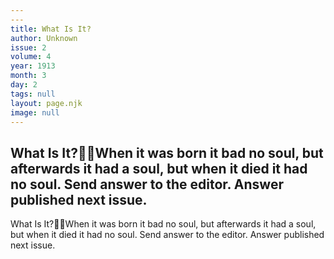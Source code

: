 ```yaml
---
---
title: What Is It?
author: Unknown
issue: 2
volume: 4
year: 1913
month: 3
day: 2
tags: null
layout: page.njk
image: null
---
```

What Is It?When it was born it bad no soul, but afterwards it had a soul, but when it died it had no soul. Send answer to the editor. Answer published next issue.
---
What Is It?When it was born it bad no soul, but afterwards it had a soul, but when it died it had no soul. Send answer to the editor. Answer published next issue.

